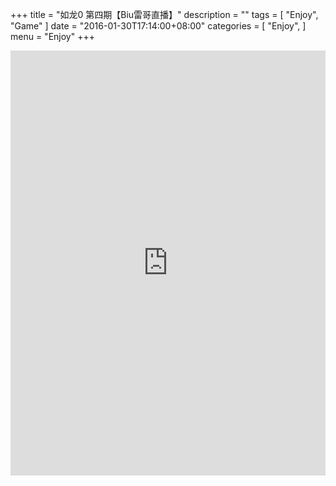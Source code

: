 +++
title = "如龙0 第四期【Biu雷哥直播】"
description = ""
tags = [
    "Enjoy",
    "Game"
]
date = "2016-01-30T17:14:00+08:00"
categories = [
    "Enjoy",
]
menu = "Enjoy"
+++

<iframe height=680px width=100% src="http://player.youku.com/embed/XOTYxODMzOTEy" frameborder=0 allowfullscreen></iframe><br>
<!--more-->
